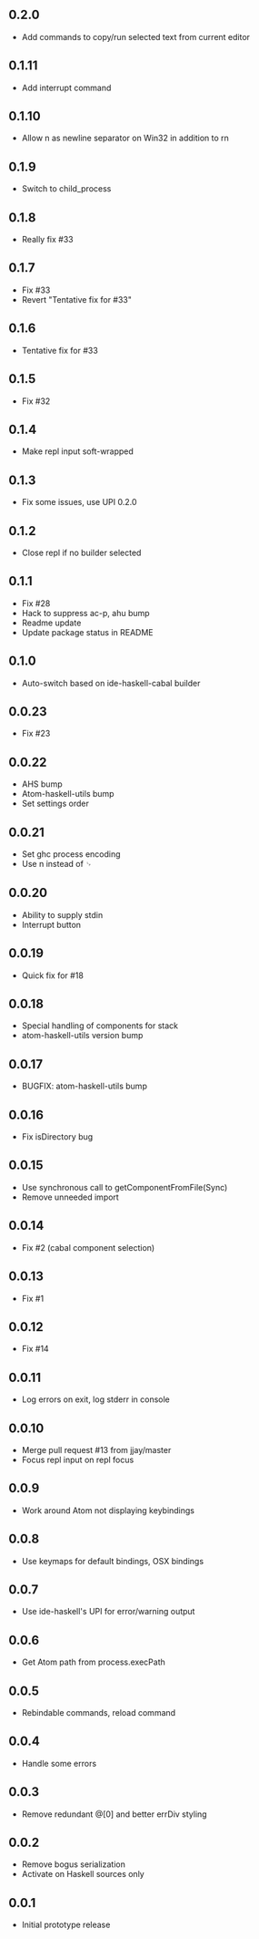 ## 0.2.0
* Add commands to copy/run selected text from current editor

## 0.1.11
* Add interrupt command

## 0.1.10
* Allow n as newline separator on Win32 in addition to rn

## 0.1.9
* Switch to child_process

## 0.1.8
* Really fix #33

## 0.1.7
* Fix #33
* Revert "Tentative fix for #33"

## 0.1.6
* Tentative fix for #33

## 0.1.5
* Fix #32

## 0.1.4
* Make repl input soft-wrapped

## 0.1.3
* Fix some issues, use UPI 0.2.0

## 0.1.2
* Close repl if no builder selected

## 0.1.1
* Fix #28
* Hack to suppress ac-p, ahu bump
* Readme update
* Update package status in README

## 0.1.0
* Auto-switch based on ide-haskell-cabal builder

## 0.0.23
* Fix #23

## 0.0.22
* AHS bump
* Atom-haskell-utils bump
* Set settings order

## 0.0.21
* Set ghc process encoding
* Use n instead of ␊

## 0.0.20
* Ability to supply stdin
* Interrupt button

## 0.0.19
* Quick fix for #18

## 0.0.18
* Special handling of components for stack
* atom-haskell-utils version bump

## 0.0.17
* BUGFIX: atom-haskell-utils bump

## 0.0.16
* Fix isDirectory bug

## 0.0.15
* Use synchronous call to getComponentFromFile(Sync)
* Remove unneeded import

## 0.0.14
* Fix #2 (cabal component selection)

## 0.0.13
* Fix #1

## 0.0.12
* Fix #14

## 0.0.11
* Log errors on exit, log stderr in console

## 0.0.10
* Merge pull request #13 from jjay/master
* Focus repl input on repl focus

## 0.0.9
* Work around Atom not displaying keybindings

## 0.0.8
* Use keymaps for default bindings, OSX bindings

## 0.0.7
* Use ide-haskell's UPI for error/warning output

## 0.0.6
* Get Atom path from process.execPath

## 0.0.5
* Rebindable commands, reload command

## 0.0.4
* Handle some errors

## 0.0.3
* Remove redundant @[0] and better errDiv styling

## 0.0.2
* Remove bogus serialization
* Activate on Haskell sources only

## 0.0.1
* Initial prototype release
